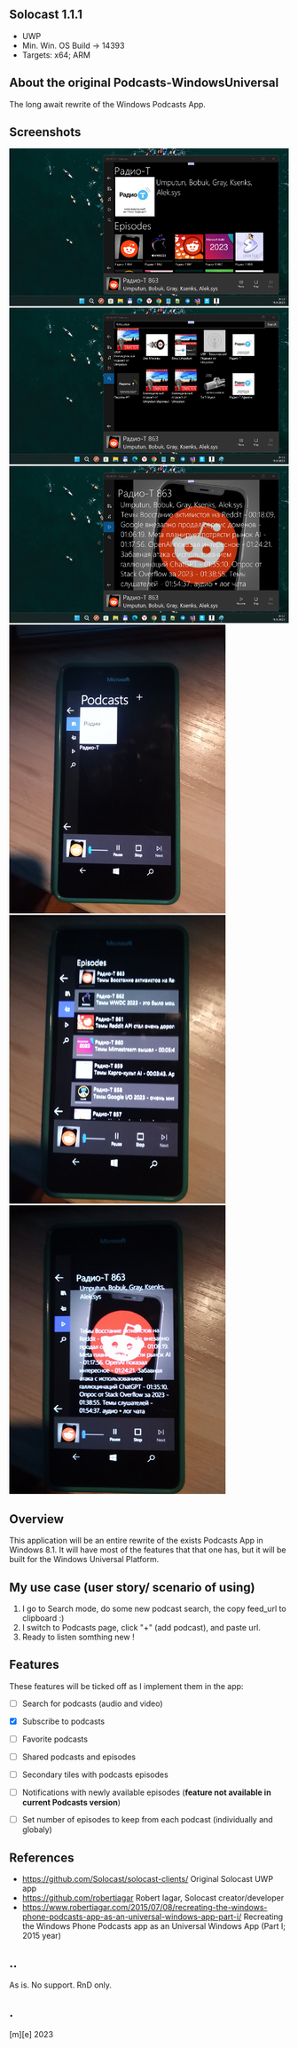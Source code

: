 ## Solocast 1.1.1

- UWP
- Min. Win. OS Build -> 14393 
- Targets: x64; ARM

## About the original Podcasts-WindowsUniversal
The long await rewrite of the Windows Podcasts App.

## Screenshots
![](Images/shot1.png)
![](Images/shot2.png)
![](Images/shot3.png)
![](Images/shot4.png)
![](Images/shot5.png)
![](Images/shot6.png)

## Overview
This application will be an entire rewrite of the exists Podcasts App in Windows 8.1. It will have most of the features that that one has, but it will be built for the Windows Universal Platform.

## My use case (user story/ scenario of using)
1. I go to Search mode, do some new podcast search, the copy feed_url to clipboard :)
2. I switch to Podcasts page, click "+" (add podcast), and paste url. 
3. Ready to listen somthing new !

## Features
These features will be ticked off as I implement them in the app:
* [ ] Search for podcasts (audio and video)
* [X] Subscribe to podcasts
* [ ] Favorite podcasts
* [ ] Shared podcasts and episodes
* [ ] Secondary tiles with podcasts episodes
* [ ] Notifications with newly available episodes (**feature not available in current Podcasts version**)
* [ ] Set number of episodes to keep from each podcast (individually and globaly)


## References
- https://github.com/Solocast/solocast-clients/ Original Solocast UWP app
- https://github.com/robertiagar Robert Iagar, Solocast creator/developer
- https://www.robertiagar.com/2015/07/08/recreating-the-windows-phone-podcasts-app-as-an-universal-windows-app-part-i/ Recreating the Windows Phone Podcasts app as an Universal Windows App (Part I; 2015 year) 

## ..
As is. No support. RnD only.

## .
[m][e] 2023


